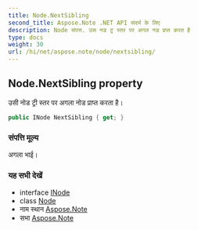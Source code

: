 ```yaml
---
title: Node.NextSibling
second_title: Aspose.Note .NET API संदर्भ के लिए
description: Node संपत्त. उस नड ट्र स्तर पर अगल नड प्रप्त करत है
type: docs
weight: 30
url: /hi/net/aspose.note/node/nextsibling/
---
```

## Node.NextSibling property

उसी नोड ट्री स्तर पर अगला नोड प्राप्त करता है।

```csharp
public INode NextSibling { get; }
```

### संपत्ति मूल्य

अगला भाई।

### यह सभी देखें

* interface [INode](../../inode/)
* class [Node](../)
* नाम स्थान [Aspose.Note](../../node/)
* सभा [Aspose.Note](../../../)


